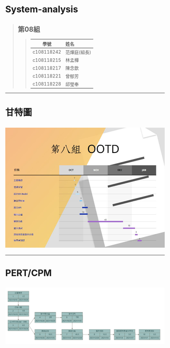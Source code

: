 # System-analysis

>## 第08組
>>  學號       |  姓名   
>> ------------|:-----
>> c108118242  | 范燁庭(組長)
>> c108118215  | 林孟樺
>> c108118217  | 陳念歆
>> c108118221  | 曾郁芳
>> c108118228  | 邱瑩奉

------------------------------------------
# 甘特圖
## ![Gantt](FinalProjectGantt.jpg) 

------------------------------------------

# PERT/CPM
## ![PERT/CPM](FinalProjectPert.jpeg)
